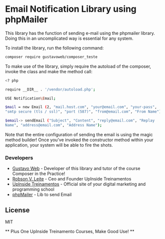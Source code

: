 # Email Notification Library using phpMailer

This library has the function of sending e-mail using the phpmailer 
library. Doing this in an uncomplicated way is essential for any system.

To install the library, run the following command:

```sh
composer require gustavoweb/composer_teste
```

To make use of the library, simply require the autoload of the composer, 
invoke the class and make the method call:

```sh
<? php

require __DIR__ . '/vendor/autoload.php';

USE Notification\Email;

$mail = new Email (2, "mail.host.com", "your@email.com", "your-pass", 
"smtp secure (tls / ssl)", "port (587)", "from@email.com", "From Name");

$email-> sendEmail ("Subject", "Content", "reply@email.com", "Replay 
Name", "address@email.com", "Address Name");
```

Note that the entire configuration of sending the email is using the 
magic method builder! Once you've invoked the constructor method within 
your application, your system will be able to fire the shots.

### Developers
* [Gustavo Web] - Developer of this library and tutor of the course 
Composer in the Practice!
* [Robson V. Leite] - Ceo and Founder UpInside Treinamentos
* [UpInside Treinamentos] - Official site of your digital marketing and 
programming school
* [phpMailer] - Lib to send Email

License
----

MIT

** Plus One UpInside Treinamento Courses, Make Good Use! **

[//]: #
[Gustavo Web]: <mailto: gustavo@upinside.com.br>
[Robson V. Leite]: <mailto: robson@upinside.com.br>
[UpInside Treinamentos]: <https://www.upinside.com.br>
[phpMailer]: <https://github.com/PHPMailer/PHPMailer>
